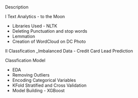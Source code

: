 

Description

I Text Analytics - to the Moon 
- Libraries Used - NLTK
- Deleting Punctuation and stop words
- Lemmation
- Creation of WordCloud on DC Photo


II Classfication _Imbalanced Data - Credit Card Lead Prediction

Classfication Model
 -  EDA
 -  Removing Outliers
 -  Encoding Categorical Variables
 -  KFold Stratified and Cross Validation 
 -  Model Building - XGBoost
